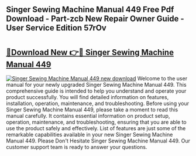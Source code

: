## Singer Sewing Machine Manual 449 Free Pdf Download - Part-zcb New Repair Owner Guide - User Service Edition 57rOv

# <h2><a href="http://bc66346.oget.top/?id=Singer+Sewing+Machine+Manual+449">🔗Download New 👉🔴 Singer Sewing Machine Manual 449</a></h2>

[![Singer Sewing Machine Manual 449 new download](https://i.imgur.com/5g1atiW.png)](http://bc66346.oget.top/?id=Singer+Sewing+Machine+Manual+449)
Welcome to the user manual for your newly upgraded Singer Sewing Machine Manual 449. This comprehensive guide is intended to help you understand and operate your product successfully. You will find detailed information on features, installation, operation, maintenance, and troubleshooting. Before using your Singer Sewing Machine Manual 449, please take a moment to read this manual carefully. It contains essential information on product setup, operation, maintenance, and troubleshooting, ensuring that you are able to use the product safely and effectively. List of features are just some of the remarkable capabilities available in your new Singer Sewing Machine Manual 449. Please Don't Hesitate Singer Sewing Machine Manual 449. Our customer support team is ready to answer your questions.
